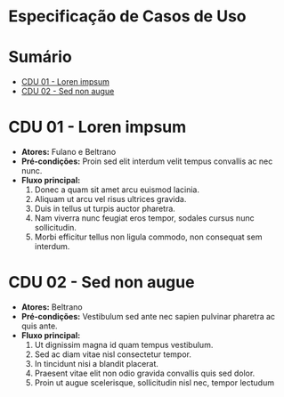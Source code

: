 # Especificação de Casos de Uso

# Sumário

- [CDU 01 - Loren impsum](cdu-01---loren-impsum)
- [CDU 02 - Sed non augue](cdu-02---sed-non-augue)

# CDU 01 - Loren impsum
 - **Atores:** Fulano e Beltrano
 - **Pré-condições:** Proin sed elit interdum velit tempus convallis ac nec nunc.
 - **Fluxo principal:**
   1. Donec a quam sit amet arcu euismod lacinia.
   2. Aliquam ut arcu vel risus ultrices gravida.
   3. Duis in tellus ut turpis auctor pharetra.
   4. Nam viverra nunc feugiat eros tempor, sodales cursus nunc sollicitudin.
   5. Morbi efficitur tellus non ligula commodo, non consequat sem interdum.
   
# CDU 02 - Sed non augue
 - **Atores:** Beltrano
 - **Pré-condições:** Vestibulum sed ante nec sapien pulvinar pharetra ac quis ante.
 - **Fluxo principal:**
   1. Ut dignissim magna id quam tempus vestibulum.
   2. Sed ac diam vitae nisl consectetur tempor.
   3. In tincidunt nisi a blandit placerat.
   4. Praesent vitae elit non odio gravida convallis quis sed dolor.
   5. Proin ut augue scelerisque, sollicitudin nisl nec, tempor lectudum
